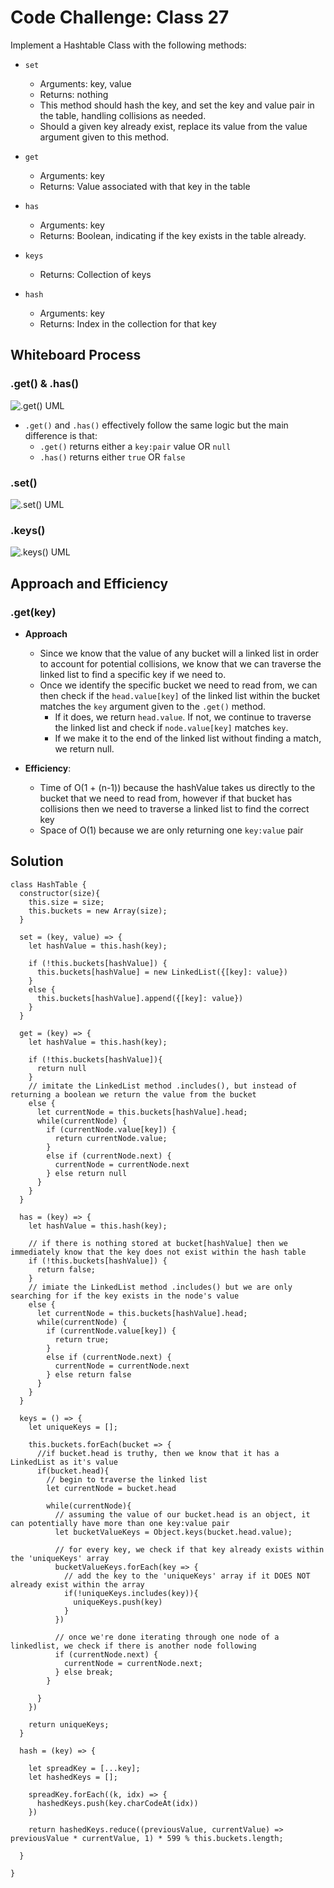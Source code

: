 # Code Challenge: Class 27

Implement a Hashtable Class with the following methods:

- `set`
  - Arguments: key, value
  - Returns: nothing
  - This method should hash the key, and set the key and value pair in the table, handling collisions as needed.
  - Should a given key already exist, replace its value from the value argument given to this method.

- `get`
  - Arguments: key
  - Returns: Value associated with that key in the table

- `has`
  - Arguments: key
  - Returns: Boolean, indicating if the key exists in the table already.

- `keys`
  - Returns: Collection of keys

- `hash`
  - Arguments: key
  - Returns: Index in the collection for that key

## Whiteboard Process

### .get() & .has()

![.get() UML](./UML_hashtable_get.JPG)

- `.get()` and `.has()` effectively follow the same logic but the main difference is that:
  - `.get()` returns either a `key:pair` value OR `null`
  - `.has()` returns either `true` OR `false` 

### .set()
![.set() UML](./UML_hashtable_set.JPG)

### .keys()

![.keys() UML](./UML_hashtable_keys.JPG)

## Approach and Efficiency

### .get(key)
- **Approach**
  - Since we know that the value of any bucket will a linked list in order to account for potential collisions, we know that we can traverse the linked list to find a specific key if we need to.
  - Once we identify the specific bucket we need to read from, we can then check if the `head.value[key]` of the linked list within the bucket matches the `key` argument given to the `.get()` method. 
    - If it does, we return `head.value`. If not, we continue to traverse the linked list and check if `node.value[key]` matches `key`. 
    - If we make it to the end of the linked list without finding a match, we return null.

- **Efficiency**: 
  - Time of O(1 + (n-1)) because the hashValue takes us directly to the bucket that we need to read from, however if that bucket has collisions then we need to traverse a linked list to find the correct key
  - Space of O(1) because we are only returning one `key:value` pair

## Solution

```
class HashTable {
  constructor(size){
    this.size = size;
    this.buckets = new Array(size);
  }

  set = (key, value) => {
    let hashValue = this.hash(key);

    if (!this.buckets[hashValue]) {
      this.buckets[hashValue] = new LinkedList({[key]: value})
    }
    else {
      this.buckets[hashValue].append({[key]: value})
    }
  }

  get = (key) => {
    let hashValue = this.hash(key);

    if (!this.buckets[hashValue]){
      return null
    }
    // imitate the LinkedList method .includes(), but instead of returning a boolean we return the value from the bucket
    else {
      let currentNode = this.buckets[hashValue].head;
      while(currentNode) {
        if (currentNode.value[key]) {
          return currentNode.value;
        }
        else if (currentNode.next) {
          currentNode = currentNode.next
        } else return null
      }
    }
  }

  has = (key) => {
    let hashValue = this.hash(key);

    // if there is nothing stored at bucket[hashValue] then we immediately know that the key does not exist within the hash table
    if (!this.buckets[hashValue]) {
      return false;
    } 
    // imiate the LinkedList method .includes() but we are only searching for if the key exists in the node's value 
    else {
      let currentNode = this.buckets[hashValue].head;
      while(currentNode) {
        if (currentNode.value[key]) {
          return true;
        }
        else if (currentNode.next) {
          currentNode = currentNode.next
        } else return false
      }
    }
  }

  keys = () => {
    let uniqueKeys = [];

    this.buckets.forEach(bucket => {
      //if bucket.head is truthy, then we know that it has a LinkedList as it's value
      if(bucket.head){
        // begin to traverse the linked list
        let currentNode = bucket.head
        
        while(currentNode){
          // assuming the value of our bucket.head is an object, it can potentially have more than one key:value pair
          let bucketValueKeys = Object.keys(bucket.head.value);

          // for every key, we check if that key already exists within the 'uniqueKeys' array
          bucketValueKeys.forEach(key => {
            // add the key to the 'uniqueKeys' array if it DOES NOT already exist within the array
            if(!uniqueKeys.includes(key)){
              uniqueKeys.push(key)
            }
          })
          
          // once we're done iterating through one node of a linkedlist, we check if there is another node following
          if (currentNode.next) {
            currentNode = currentNode.next;
          } else break;
        }

      }
    })

    return uniqueKeys;
  }

  hash = (key) => {

    let spreadKey = [...key];
    let hashedKeys = [];

    spreadKey.forEach((k, idx) => {
      hashedKeys.push(key.charCodeAt(idx))
    })

    return hashedKeys.reduce((previousValue, currentValue) => previousValue * currentValue, 1) * 599 % this.buckets.length;

  }

}
```